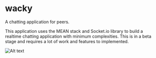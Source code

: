 # wacky
A chatting application for peers.


This application uses the MEAN stack and Socket.io library to build a realtime chatting application with minimum complexities. This is in a beta stage and requires a lot of work and features to implemented.

![Alt text](https://github.com/Don-George-Thayyil/wacky/blob/main/wacky1.png.jpg)
